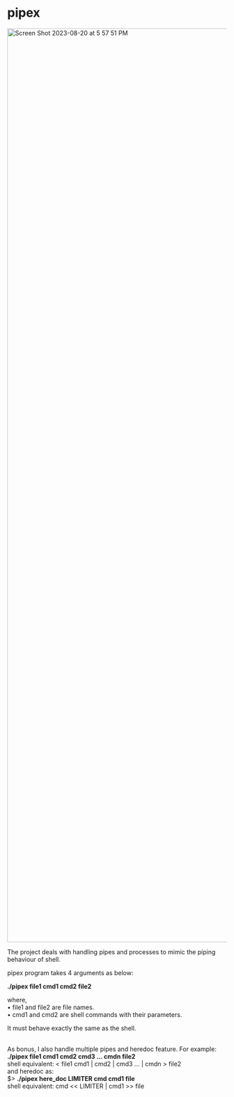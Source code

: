 # pipex
<img width="2099" alt="Screen Shot 2023-08-20 at 5 57 51 PM" src="https://github.com/bsanjok/pipex/assets/32704316/cc8ba737-c73a-4ddd-a331-8b81dbadb1cf">
<p>The project deals with handling pipes and processes to mimic the piping behaviour of shell. </p>
pipex program takes 4 arguments as below:
<p><b>./pipex file1 cmd1 cmd2 file2</b></p>
where,
<br>• file1 and file2 are file names.
<br>• cmd1 and cmd2 are shell commands with their parameters.
<p>It must behave exactly the same as the shell.</p>
<br>As bonus, I also handle multiple pipes and heredoc feature. For example:
<br> <b>./pipex file1 cmd1 cmd2 cmd3 ... cmdn file2</b>
<br>shell equivalent: < file1 cmd1 | cmd2 | cmd3 ... | cmdn > file2
<br>and heredoc as: 
<br>$> <b>./pipex here_doc LIMITER cmd cmd1 file </b>
<br>shell equivalent: cmd << LIMITER | cmd1 >> file
